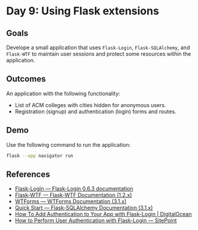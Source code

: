 # Day 9: Using Flask extensions

## Goals

Develope a small application that uses `Flask-Login`, `Flask-SQLAlchemy`, and `Flask-WTF` to maintain user sessions and protect some resources within the application.

## Outcomes

An application with the following functionality:

- List of ACM colleges with cities hidden for anonymous users.
- Registration (signup) and authentication (login) forms and routes.

## Demo

Use the following command to run the application:

```bash
flask --app navigator run
```

## References

- [Flask-Login — Flask-Login 0.6.3 documentation](https://flask-login.readthedocs.io/en/0.6.3/)
- [Flask-WTF — Flask-WTF Documentation (1.2.x)](https://flask-wtf.readthedocs.io/en/1.2.x/)
- [WTForms — WTForms Documentation (3.1.x)](https://wtforms.readthedocs.io/en/3.1.x/)
- [Quick Start — Flask-SQLAlchemy Documentation (3.1.x)](https://flask-sqlalchemy.palletsprojects.com/en/3.1.x/quickstart/)
- [How To Add Authentication to Your App with Flask-Login | DigitalOcean](https://www.digitalocean.com/community/tutorials/how-to-add-authentication-to-your-app-with-flask-login)
- [How to Perform User Authentication with Flask-Login — SitePoint](https://www.sitepoint.com/flask-login-user-authentication/)
